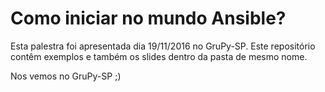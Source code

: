 # Como iniciar no mundo Ansible?

Esta palestra foi apresentada dia 19/11/2016 no GruPy-SP. Este repositório contêm exemplos e também os slides dentro da pasta de mesmo nome.

Nos vemos no GruPy-SP ;)
